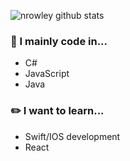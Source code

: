 ![nrowley github stats](https://github-readme-stats.vercel.app/api?username=nrowley&show_icons=true&theme=light) <br>

### 💭 I mainly code in...
- C#
- JavaScript
- Java

### ✏️ I want to learn...
- Swift/IOS development
- React
